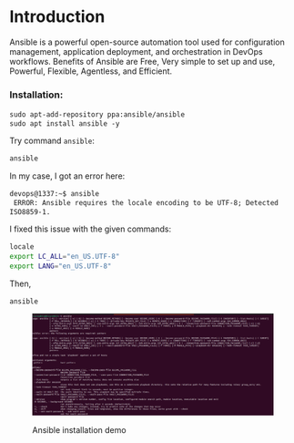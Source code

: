 # Introduction

Ansible is a powerful open-source automation tool used for configuration management, application deployment, and orchestration in DevOps workflows. Benefits of Ansible are Free, Very simple to set up and use, Powerful, Flexible, Agentless, and Efficient.

### Installation:&#x20;

```
sudo apt-add-repository ppa:ansible/ansible
sudo apt install ansible -y
```

Try command `ansible`:

```bash
ansible
```

In my case, I got an error here:&#x20;

```vim
devops@1337:~$ ansible
 ERROR: Ansible requires the locale encoding to be UTF-8; Detected ISO8859-1.
```

I fixed this issue with the given commands:&#x20;

```bash
locale
export LC_ALL="en_US.UTF-8"
export LANG="en_US.UTF-8"
```

Then,&#x20;

```
ansible
```

<figure><img src="../.gitbook/assets/image (4) (1) (1) (1) (1) (1) (1) (1).png" alt=""><figcaption><p>Ansible installation demo</p></figcaption></figure>

